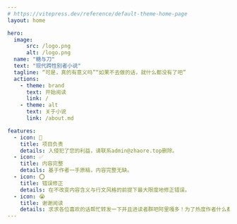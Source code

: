 ```yaml
---
# https://vitepress.dev/reference/default-theme-home-page
layout: home

hero:
  image:
      src: /logo.png
      alt: /logo.png
  name: "糖与刀"
  text: "现代跨性别者小说"
  tagline: “可是，真的有意义吗”“如果不去做的话，就什么都没有了吧”
  actions:
    - theme: brand
      text: 开始阅读
      link: /
    - theme: alt
      text: 关于小说
      link: /about.md

features:
  - icon: 🔧
    title: 项目负责
    details: 入侵犯了您的利益，请联系admin@zhaore.top删除。
  - icon: ✅
    title: 内容完整
    details: 基于作者一手原稿，内容完整无缺。
  - icon: ⭕
    title: 错误修正
    details: 在不改变内容含义与行文风格的前提下最大限度地修正错误。
  - icon: 😭
    title: 谢谢阅读
    details: 求求各位喜欢的话帮忙转发一下并且进读者群吧阿里嘎多！为了热度作者什么都会做的。
---
```


